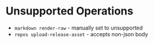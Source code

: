 
# Unsupported Operations

 - `markdown render-raw` - manually set to unsupported
 - `repos upload-release-asset` - accepts non-json body
